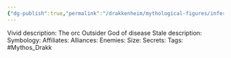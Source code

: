 ```yaml
---
{"dg-publish":true,"permalink":"/drakkenheim/mythological-figures/infermum/"}
---
```


Vivid description: The orc Outsider God of disease
Stale description: 
Symbology: 
Affiliates: 
Alliances: 
Enemies: 
Size: 
Secrets: 
Tags: #Mythos_Drakk 
